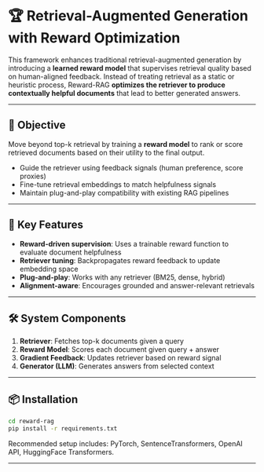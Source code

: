 # 🏆 Retrieval-Augmented Generation with Reward Optimization

This framework enhances traditional retrieval-augmented generation by introducing a **learned reward model** that supervises retrieval quality based on human-aligned feedback. Instead of treating retrieval as a static or heuristic process, Reward-RAG **optimizes the retriever to produce contextually helpful documents** that lead to better generated answers.

---

## 🎯 Objective

Move beyond top-k retrieval by training a **reward model** to rank or score retrieved documents based on their utility to the final output.

- Guide the retriever using feedback signals (human preference, score proxies)
- Fine-tune retrieval embeddings to match helpfulness signals
- Maintain plug-and-play compatibility with existing RAG pipelines

---

## 🔑 Key Features

- **Reward-driven supervision**: Uses a trainable reward function to evaluate document helpfulness
- **Retriever tuning**: Backpropagates reward feedback to update embedding space
- **Plug-and-play**: Works with any retriever (BM25, dense, hybrid)
- **Alignment-aware**: Encourages grounded and answer-relevant retrievals

---

## 🛠️ System Components

1. **Retriever**: Fetches top-k documents given a query
2. **Reward Model**: Scores each document given query + answer
3. **Gradient Feedback**: Updates retriever based on reward signal
4. **Generator (LLM)**: Generates answers from selected context

---

## 📦 Installation

```bash
cd reward-rag
pip install -r requirements.txt
```

Recommended setup includes: PyTorch, SentenceTransformers, OpenAI API, HuggingFace Transformers.

---
